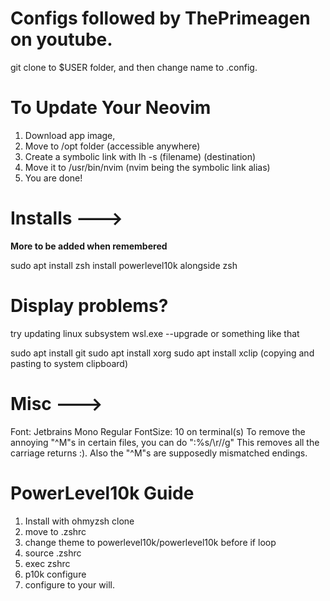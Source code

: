 # Configs followed by ThePrimeagen on youtube.
git clone to $USER folder, and then change name to .config.

# To Update Your Neovim
1. Download app image,
2. Move to /opt folder (accessible anywhere)
3. Create a symbolic link with lh -s (filename) (destination)
4. Move it to /usr/bin/nvim (nvim being the symbolic link alias)
5. You are done!

# Installs --->
**More to be added when remembered**

sudo apt install zsh
install powerlevel10k alongside zsh

# Display problems?
try updating linux subsystem
wsl.exe --upgrade or something like that

sudo apt install git
sudo apt install xorg
sudo apt install xclip (copying and pasting to system clipboard)

# Misc --->
Font: Jetbrains Mono Regular
FontSize: 10 on terminal(s)
To remove the annoying "^M"s in certain files, you can do 
":%s/\r//g" This removes all the carriage returns :). Also the "^M"s 
are supposedly mismatched endings.

# PowerLevel10k Guide
1. Install with ohmyzsh clone
2. move to .zshrc
3. change theme to powerlevel10k/powerlevel10k before if loop
4. source .zshrc
5. exec zshrc
6. p10k configure
7. configure to your will.


